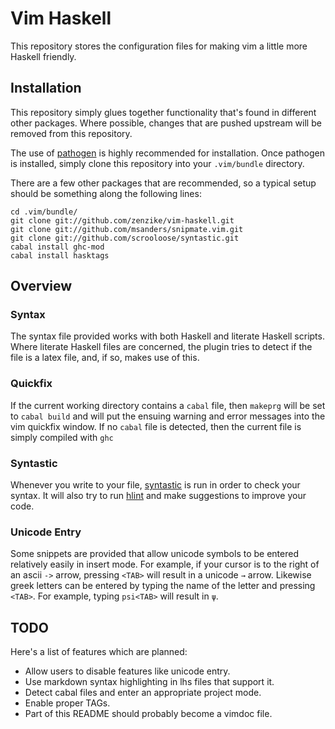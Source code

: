 Vim Haskell
===========

This repository stores the configuration files for making vim a little more
Haskell friendly.

Installation
------------

This repository simply glues together functionality that's found in different
other packages. Where possible, changes that are pushed upstream will be
removed from this repository.

The use of [pathogen](http://github.com/tpope/vim-pathogen/) is highly
recommended for installation. Once pathogen is installed, simply clone
this repository into your `.vim/bundle` directory.

There are a few other packages that are recommended, so a typical setup should
be something along the following lines:

    cd .vim/bundle/
    git clone git://github.com/zenzike/vim-haskell.git
    git clone git://github.com/msanders/snipmate.vim.git
    git clone git://github.com/scrooloose/syntastic.git
    cabal install ghc-mod
    cabal install hasktags

Overview
--------

### Syntax

The syntax file provided works with both Haskell and literate Haskell scripts.
Where literate Haskell files are concerned, the plugin tries to detect if
the file is a latex file, and, if so, makes use of this.

### Quickfix

If the current working directory contains a `cabal` file, then `makeprg` will be
set to `cabal build` and will put the ensuing warning and error messages into
the vim quickfix window. If no `cabal` file is detected, then the current file
is simply compiled with `ghc`

### Syntastic

Whenever you write to your file,
[syntastic](https://github.com/scrooloose/syntastic/) is run in order to check
your syntax. It will also try to run
[hlint](http://hackage.haskell.org/package/hlint/) and make suggestions to
improve your code.

### Unicode Entry

Some snippets are provided that allow unicode symbols to be entered relatively
easily in insert mode. For example, if your cursor is to the right of an ascii
`->` arrow, pressing `<TAB>` will result in a unicode `→` arrow. Likewise greek
letters can be entered by typing the name of the letter and pressing `<TAB>`.
For example, typing `psi<TAB>` will result in `ψ`.


TODO
----

Here's a list of features which are planned:

* Allow users to disable features like unicode entry.
* Use markdown syntax highlighting in lhs files that support it.
* Detect cabal files and enter an appropriate project mode.
* Enable proper TAGs.
* Part of this README should probably become a vimdoc file.


